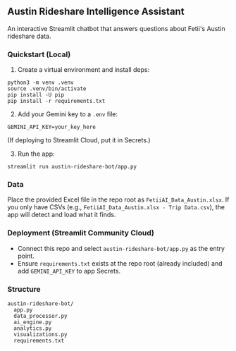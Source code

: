 ## Austin Rideshare Intelligence Assistant

An interactive Streamlit chatbot that answers questions about Fetii's Austin rideshare data.

### Quickstart (Local)
1. Create a virtual environment and install deps:
```
python3 -m venv .venv
source .venv/bin/activate
pip install -U pip
pip install -r requirements.txt
```
2. Add your Gemini key to a `.env` file:
```
GEMINI_API_KEY=your_key_here
```
(If deploying to Streamlit Cloud, put it in Secrets.)

3. Run the app:
```
streamlit run austin-rideshare-bot/app.py
```

### Data
Place the provided Excel file in the repo root as `FetiiAI_Data_Austin.xlsx`.
If you only have CSVs (e.g., `FetiiAI_Data_Austin.xlsx - Trip Data.csv`), the app will detect and load what it finds.

### Deployment (Streamlit Community Cloud)
- Connect this repo and select `austin-rideshare-bot/app.py` as the entry point.
- Ensure `requirements.txt` exists at the repo root (already included) and add `GEMINI_API_KEY` to app Secrets.

### Structure
```
austin-rideshare-bot/
  app.py
  data_processor.py
  ai_engine.py
  analytics.py
  visualizations.py
  requirements.txt
```
